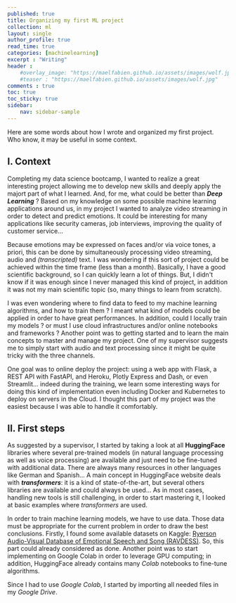 ```yaml
---
published: true
title: Organizing my first ML project
collection: ml
layout: single
author_profile: true
read_time: true
categories: [machinelearning]
excerpt : "Writing"
header :
    #overlay_image: "https://maelfabien.github.io/assets/images/wolf.jpg"
    #teaser : "https://maelfabien.github.io/assets/images/wolf.jpg"
comments : true
toc: true
toc_sticky: true
sidebar:
    nav: sidebar-sample
---
```


<!--src="https://cdn.mathjax.org/mathjax/latest/MathJax.js?config=TeX-MML-AM_CHTML">
</script> -->

Here are some words about how I wrote and organized my first project. Who know, it may be useful in some context.

## I. Context

Completing my data science bootcamp, I wanted to realize a great interesting project allowing me to develop new skills and deeply apply the majort part of what I learned. And, for me, what could be better than ***Deep Learning*** ? Based on my knowledge on some possible machine learning applications around us, in my project I wanted to analyze video streaming in order to detect and predict emotions. It could be interesting for many applications like security cameras, job interviews, improving the quality of customer service...

Because emotions may be expressed on faces and/or via voice tones, a priori, this can be done by simultaneously processing video streaming, audio and *(transcripted)* text. I was wondering if this sort of project could be achieved within the time frame (less than a month). Basically, I have a good scientific background, so I can quickly learn a lot of things. But, I didn't know if it was enough since I never managed this kind of project, in addition it was not my main scientific topic (so, many things to learn from scratch).

I was even wondering where to find data to feed to my machine learning algorithms, and how to train them ? I meant what kind of models could be applied in order to have great performances. In addition, could I locally train my models ? or must I use cloud infrastructures and/or online notebooks and frameworks ? Another point was to getting started and to learn the main concepts to master and manage my project. One of my supervisor suggests me to simply start with audio and text processing since it might be quite tricky with the three channels.

One goal was to online deploy the project: using a web app with Flask, a REST API with FastAPI, and Heroku, Plotly Express and Dash, or even Streamlit... indeed during the training, we learn some interesting ways for doing this kind of implementation even including Docker and Kubernetes to deploy on servers in the Cloud. I thought this part of my project was the easiest because I was able to handle it comfortably.

## II. First steps

As suggested by a supervisor, I started by taking a look at all **HuggingFace** libraries where several pre-trained models (in natural language processing as well as voice processing) are available and just need to be fine-tuned with additional data. There are always many resources in other languages like German and Spanish... A main concept in HuggingFace website deals with ***transformers***: it is a kind of state-of-the-art, but several others libraries are available and could always be used... As in most cases, handling new tools is still challenging, in order to start mastering it, I looked at basic examples where *transformers* are used.

In order to train machine learning models, we have to use data. Those data must be appropriate for the current problem in order to draw the best conclusions. Firstly, I found some available datasets on Kaggle: [Ryerson Audio-Visual Database of Emotional Speech and Song (RAVDESS)](https://zenodo.org/record/1188976#.YF5hwC1Q2Rs). So, this part could already considered as done. Another point was to start implementing on Google Colab in order to leverage GPU computing; in addition, HuggingFace already contains many *Colab* notebooks to fine-tune algorithms.

Since I had to use *Google Colab*, I started by importing all needed files in my *Google Drive*.
